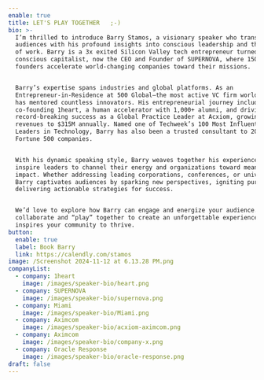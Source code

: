 ```yaml
---
enable: true
title: LET'S PLAY TOGETHER   ;-)
bio: >-
  I’m thrilled to introduce Barry Stamos, a visionary speaker who transforms
  audiences with his profound insights into conscious leadership and the future
  of work. Barry is a 3x exited Silicon Valley tech entrepreneur turned
  conscious capitalist, now the CEO and Founder of SUPERNOVA, where 150+ exited
  founders accelerate world-changing companies toward their missions.


  Barry’s expertise spans industries and global platforms. As an
  Entrepreneur-in-Residence at 500 Global—the most active VC firm worldwide—he
  has mentored countless innovators. His entrepreneurial journey includes
  co-founding 1heart, a human accelerator with 1,000+ alumni, and driving
  record-breaking success as a Global Practice Leader at Acxiom, growing
  revenues to $315M annually. Named one of Techweek’s 100 Most Influential
  Leaders in Technology, Barry has also been a trusted consultant to 20% of
  Fortune 500 companies.


  With his dynamic speaking style, Barry weaves together his experiences to
  inspire leaders to channel their energy and organizations toward meaningful
  impact. Whether addressing leading corporations, conferences, or universities,
  Barry captivates audiences by sparking new perspectives, igniting purpose, and
  delivering actionable strategies for success.


  We’d love to explore how Barry can engage and energize your audience. Let’s
  collaborate and “play” together to create an unforgettable experience that
  inspires your community to thrive.
button:
  enable: true
  label: Book Barry
  link: https://calendly.com/stamos
image: /Screenshot 2024-11-12 at 6.13.28 PM.png
companyList:
  - company: 1heart
    image: /images/speaker-bio/heart.png
  - company: SUPERNOVA
    image: /images/speaker-bio/supernova.png
  - company: Miami
    image: /images/speaker-bio/Miami.png
  - company: Aximcom
    image: /images/speaker-bio/acxiom-aximcom.png
  - company: Aximcom
    image: /images/speaker-bio/company-x.png
  - company: Oracle Response
    image: /images/speaker-bio/oracle-response.png
draft: false
---
```

